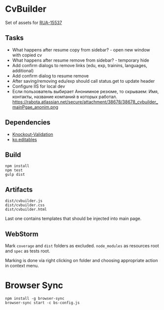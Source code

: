 CvBuilder
=========

Set of assets for [RUA-15537](https://rabota.atlassian.net/browse/RUA-15537)

Tasks
-----

 * What happens after resume copy from sidebar? - open new window with copied cv
 * What happens after resume remove from sidebar? - temporary hide
 * Add confirm dialogs to remove links (edu, exp, trainins, languages, additional)
 * Add confirm dialog to resume remove
 * After saving/removing edu/exp should call status.get to update header
 * Configure IIS for local dev
 * Если пользователь выбирает Анонимное резюме, то скрываем: Имя, контакты, название компаний в которых работал. https://rabota.atlassian.net/secure/attachment/38678/38678_cvbuilder_mainPgae_anonim.png

Dependencies
------------

 * [Knockout-Validation](https://github.com/Knockout-Contrib/Knockout-Validation)
 * [ko.editables](https://github.com/romanych/ko.editables)

Build
-----

	npm install
	npm test
	gulp dist

Artifacts
---------

	dist/cvbuilder.js
	dist/cvbuilder.css
	dist/cvbuilder.html

Last one contains templates that should be injected into main page.

WebStorm
--------

Mark `coverage` and `dist` folders as excluded. `node_modules` as resources root and `spec` as tests root.

Marking is done via right clicking on folder and choosing appropriate action in context menu.

Browser Sync
============

	npm install -g browser-sync
	browser-sync start -c bs-config.js
